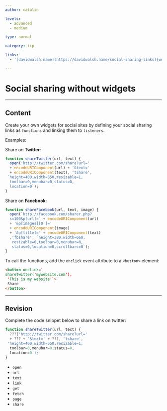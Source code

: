 ```yaml
---
author: catalin

levels:
  - advanced
  - medium

type: normal

category: tip

links:
  - '[davidwalsh.name](https://davidwalsh.name/social-sharing-links){website}'

---
```

# Social sharing without widgets

---
## Content

Create your own widgets for social sites by defining your social sharing links as `functions` and linking them to `listeners`.

Examples:

Share on **Twitter**:

```javascript
function shareTwitter(url, text) {
  open('http://twitter.com/share?url='
  + encodeURIComponent(url) + '&text='
  + encodeURIComponent(text), 'tshare',
 `height=400,width=550,resizable=1,
  toolbar=0,menubar=0,status=0,
  location=0`);
}
```

Share on **Facebook**:

```javascript
function shareFacebook(url, text, image) {
  open(`http://facebook.com/sharer.php?
  s=100&p[url]=` + encodeURIComponent(url)
  + '&p[images][0 ]='
  + encodeURIComponent(image)
  + '&p[title]=' + encodeURIComponent(text)
  ,'fbshare', `height=380,width=660,
   resizable=0,toolbar=0,menubar=0,
   status=0,location=0,scrollbars=0`);
}
```

To call the functions, add the `onclick` event attribute to a `<button>` element:

```html
<button onclick=`
shareTwitter('mywebsite.com'),
 'This is my website'`>
 Share
</button>
```

---
## Revision

Complete the code snippet below to share a link on twitter:

```javascript
function shareTwitter(url, text) {
  ???('http://twitter.com/share?url='
  + ??? + '&text=' + ???, 'tshare',
 'height=400,width=550,resizable=1,
  toolbar=0,menubar=0,status=0,
  location=0');
}
```

* `open`
* `url`
* `text`
* `link`
* `get`
* `fetch`
* `page`
* `share`

